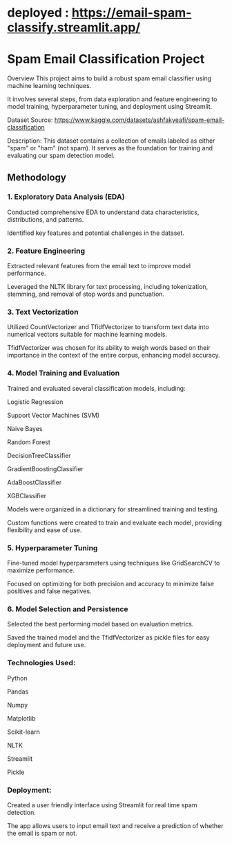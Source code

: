 # deployed : https://email-spam-classify.streamlit.app/

# Spam Email Classification Project
Overview
This project aims to build a robust spam email classifier using machine learning techniques.

It involves several steps, from data exploration and feature engineering to model training, hyperparameter tuning, and deployment using Streamlit.

Dataset
Source: https://www.kaggle.com/datasets/ashfakyeafi/spam-email-classification

Description: This dataset contains a collection of emails labeled as either "spam" or "ham" (not spam). It serves as the foundation for training and evaluating our spam detection model.

## Methodology
### 1. Exploratory Data Analysis (EDA)
Conducted comprehensive EDA to understand data characteristics, distributions, and patterns.

Identified key features and potential challenges in the dataset.

### 2. Feature Engineering
Extracted relevant features from the email text to improve model performance.

Leveraged the NLTK library for text processing, including tokenization, stemming, and removal of stop words and punctuation.

### 3. Text Vectorization
Utilized CountVectorizer and TfidfVectorizer to transform text data into numerical vectors suitable for machine learning models.

TfidfVectorizer was chosen for its ability to weigh words based on their importance in the context of the entire corpus, enhancing model accuracy.

### 4. Model Training and Evaluation
Trained and evaluated several classification models, including:

Logistic Regression

Support Vector Machines (SVM)

Naive Bayes

Random Forest

DecisionTreeClassifier

GradientBoostingClassifier

AdaBoostClassifier

XGBClassifier

Models were organized in a dictionary for streamlined training and testing.

Custom functions were created to train and evaluate each model, providing flexibility and ease of use.

### 5. Hyperparameter Tuning
Fine-tuned model hyperparameters using techniques like GridSearchCV to maximize performance.

Focused on optimizing for both precision and accuracy to minimize false positives and false negatives.

### 6. Model Selection and Persistence
Selected the best performing model based on evaluation metrics.

Saved the trained model and the TfidfVectorizer as pickle files for easy deployment and future use.

### Technologies Used:

Python

Pandas

Numpy

Matplotlib

Scikit-learn

NLTK

Streamlit

Pickle


### Deployment:

Created a user friendly interface using Streamlit for real time spam detection.

The app allows users to input email text and receive a prediction of whether the email is spam or not.
